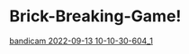 # Brick-Breaking-Game!

[bandicam 2022-09-13 10-10-30-604_1](https://user-images.githubusercontent.com/112391850/189836048-574cb479-cce5-4b4e-8121-e8ad03abc939.gif)

